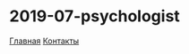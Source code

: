 # 2019-07-psychologist

<a href="https://lia5.github.io/2019-08-kvizz/myapp/index.html">Главная</a>
<a href="https://lia5.github.io/2019-08-kvizz/myapp/contacts.html">Контакты</a>
